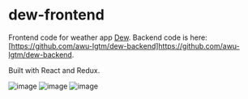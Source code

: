 # dew-frontend
Frontend code for weather app [Dew](https://afternoon-crag-51976.herokuapp.com/). Backend code is here: [https://github.com/awu-lgtm/dew-backend]https://github.com/awu-lgtm/dew-backend.

Built with React and Redux.

![image](https://github.com/awu-lgtm/dew-frontend/assets/98050822/a85d20ef-f959-42d9-9ffb-6df263ede14e)
![image](https://github.com/awu-lgtm/dew-frontend/assets/98050822/c45f142a-19d1-4ae0-a86e-0cb4b852022a)
![image](https://github.com/awu-lgtm/dew-frontend/assets/98050822/79bf3725-e251-46d6-ae88-8e5a849a8e50)
